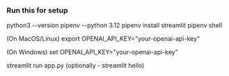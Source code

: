 ### Run this for setup

python3 --version
pipenv --python 3.12
pipenv install streamlit
pipenv shell

(On MacOS/Linux)
export OPENAI_API_KEY="your-openai-api-key"

(On Windows)
set OPENAI_API_KEY="your-openai-api-key"

streamlit run app.py
(optionally - streamlit hello)